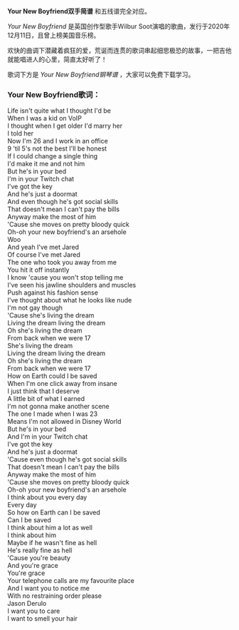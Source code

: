 

**Your New Boyfriend双手简谱** 和五线谱完全对应。

_Your New Boyfriend_ 是英国创作型歌手Wilbur Soot演唱的歌曲，发行于2020年12月11日，且曾上榜美国音乐榜。

欢快的曲调下潜藏着疯狂的爱，荒诞而连贯的歌词串起细思极恐的故事，一把吉他就能唱进人的心里，简直太好听了！

歌词下方是 _Your New Boyfriend钢琴谱_ ，大家可以免费下载学习。

### Your New Boyfriend歌词：

Life isn't quite what I thought I'd be  
When I was a kid on VoIP  
I thought when I get older I'd marry her  
I told her  
Now I'm 26 and I work in an office  
9 'til 5's not the best I'll be honest  
If I could change a single thing  
I'd make it me and not him  
But he's in your bed  
I'm in your Twitch chat  
I've got the key  
And he's just a doormat  
And even though he's got social skills  
That doesn't mean I can't pay the bills  
Anyway make the most of him  
'Cause she moves on pretty bloody quick  
Oh-oh your new boyfriend's an arsehole  
Woo  
And yeah I've met Jared  
Of course I've met Jared  
The one who took you away from me  
You hit it off instantly  
I know 'cause you won't stop telling me  
I've seen his jawline shoulders and muscles  
Push against his fashion sense  
I've thought about what he looks like nude  
I'm not gay though  
'Cause she's living the dream  
Living the dream living the dream  
Oh she's living the dream  
From back when we were 17  
She's living the dream  
Living the dream living the dream  
Oh she's living the dream  
From back when we were 17  
How on Earth could I be saved  
When I'm one click away from insane  
I just think that I deserve  
A little bit of what I earned  
I'm not gonna make another scene  
The one I made when I was 23  
Means I'm not allowed in Disney World  
But he's in your bed  
And I'm in your Twitch chat  
I've got the key  
And he's just a doormat  
'Cause even though he's got social skills  
That doesn't mean I can't pay the bills  
Anyway make the most of him  
'Cause she moves on pretty bloody quick  
Oh-oh your new boyfriend's an arsehole  
I think about you every day  
Every day  
So how on Earth can I be saved  
Can I be saved  
I think about him a lot as well  
I think about him  
Maybe if he wasn't fine as hell  
He's really fine as hell  
'Cause you're beauty  
And you're grace  
You're grace  
Your telephone calls are my favourite place  
And I want you to notice me  
With no restraining order please  
Jason Derulo  
I want you to care  
I want to smell your hair

